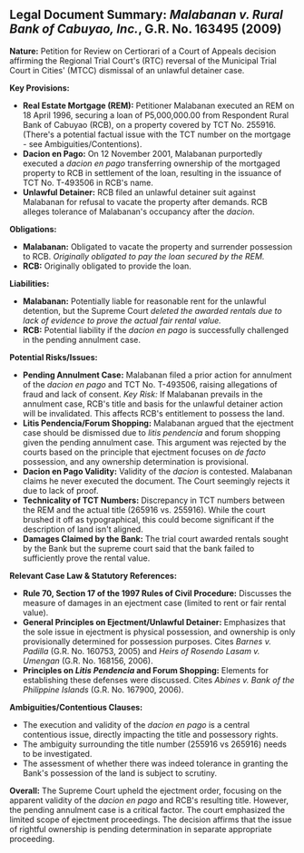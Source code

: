 ## Legal Document Summary: *Malabanan v. Rural Bank of Cabuyao, Inc.*, G.R. No. 163495 (2009)

**Nature:** Petition for Review on Certiorari of a Court of Appeals decision affirming the Regional Trial Court's (RTC) reversal of the Municipal Trial Court in Cities' (MTCC) dismissal of an unlawful detainer case.

**Key Provisions:**

*   **Real Estate Mortgage (REM):** Petitioner Malabanan executed an REM on 18 April 1996, securing a loan of P5,000,000.00 from Respondent Rural Bank of Cabuyao (RCB), on a property covered by TCT No. 255916. (There's a potential factual issue with the TCT number on the mortgage - see Ambiguities/Contentions).
*   **Dacion en Pago:** On 12 November 2001, Malabanan purportedly executed a *dacion en pago* transferring ownership of the mortgaged property to RCB in settlement of the loan, resulting in the issuance of TCT No. T-493506 in RCB's name.
*   **Unlawful Detainer:** RCB filed an unlawful detainer suit against Malabanan for refusal to vacate the property after demands. RCB alleges tolerance of Malabanan's occupancy after the *dacion*.

**Obligations:**

*   **Malabanan:** Obligated to vacate the property and surrender possession to RCB. *Originally obligated to pay the loan secured by the REM.*
*   **RCB:** Originally obligated to provide the loan.

**Liabilities:**

*   **Malabanan:** Potentially liable for reasonable rent for the unlawful detention, but the Supreme Court *deleted the awarded rentals due to lack of evidence to prove the actual fair rental value.*
*   **RCB:** Potential liability if the *dacion en pago* is successfully challenged in the pending annulment case.

**Potential Risks/Issues:**

*   **Pending Annulment Case:** Malabanan filed a prior action for annulment of the *dacion en pago* and TCT No. T-493506, raising allegations of fraud and lack of consent. *Key Risk:* If Malabanan prevails in the annulment case, RCB's title and basis for the unlawful detainer action will be invalidated. This affects RCB's entitlement to possess the land.
*   **Litis Pendencia/Forum Shopping:** Malabanan argued that the ejectment case should be dismissed due to *litis pendencia* and forum shopping given the pending annulment case. This argument was rejected by the courts based on the principle that ejectment focuses on *de facto* possession, and any ownership determination is provisional.
*   **Dacion en Pago Validity:** Validity of the *dacion* is contested. Malabanan claims he never executed the document. The Court seemingly rejects it due to lack of proof.
*   **Technicality of TCT Numbers:** Discrepancy in TCT numbers between the REM and the actual title (265916 vs. 255916). While the court brushed it off as typographical, this could become significant if the description of land isn't aligned.
*   **Damages Claimed by the Bank:** The trial court awarded rentals sought by the Bank but the supreme court said that the bank failed to sufficiently prove the rental value.

**Relevant Case Law & Statutory References:**

*   **Rule 70, Section 17 of the 1997 Rules of Civil Procedure:** Discusses the measure of damages in an ejectment case (limited to rent or fair rental value).
*   **General Principles on Ejectment/Unlawful Detainer:** Emphasizes that the sole issue in ejectment is physical possession, and ownership is only provisionally determined for possession purposes. Cites *Barnes v. Padilla* (G.R. No. 160753, 2005) and *Heirs of Rosendo Lasam v. Umengan* (G.R. No. 168156, 2006).
*   **Principles on *Litis Pendencia* and Forum Shopping:** Elements for establishing these defenses were discussed. Cites *Abines v. Bank of the Philippine Islands* (G.R. No. 167900, 2006).

**Ambiguities/Contentious Clauses:**

*   The execution and validity of the *dacion en pago* is a central contentious issue, directly impacting the title and possessory rights.
*   The ambiguity surrounding the title number (255916 vs 265916) needs to be investigated.
*   The assessment of whether there was indeed tolerance in granting the Bank's possession of the land is subject to scrutiny.

**Overall:** The Supreme Court upheld the ejectment order, focusing on the apparent validity of the *dacion en pago* and RCB's resulting title. However, the pending annulment case is a critical factor. The court emphasized the limited scope of ejectment proceedings. The decision affirms that the issue of rightful ownership is pending determination in separate appropriate proceeding.
